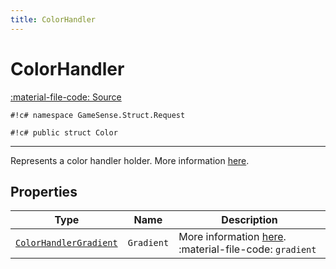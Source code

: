 ```yaml
---
title: ColorHandler
---
```


# ColorHandler
[:material-file-code: Source](https://github.com/habetuz/GameSense/blob/main/Struct/Request/ColorHandler.cs)

`#!c# namespace GameSense.Struct.Request`

`#!c# public struct Color`

---

Represents a color handler holder. More information [here](https://github.com/SteelSeries/gamesense-sdk/blob/master/doc/api/json-handlers-color.md).

## Properties
| Type                                              | Name       | Description                                                                                                                                                                    |
| ------------------------------------------------- | ---------- | ------------------------------------------------------------------------------------------------------------------------------------------------------------------------------ |
| [`ColorHandlerGradient`](ColorHandlerGradient.md) | `Gradient` | More information [here](https://github.com/SteelSeries/gamesense-sdk/blob/master/doc/api/json-handlers-color.md#color-from-a-linear-gradient). :material-file-code: `gradient` |
